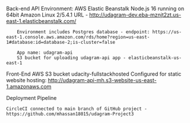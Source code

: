 Back-end API Environment:
	AWS Elastic Beanstalk Node.js 16 running on 64bit Amazon Linux 2/5.4.1
		URL - http://udagram-dev.eba-mznjt2zt.us-east-1.elasticbeanstalk.com/ 
		
		Environment includes Postgres database - endpoint: https://us-east-1.console.aws.amazon.com/rds/home?region=us-east-1#database:id=database-2;is-cluster=false
		
		App name: udagram-api
		S3 bucket for uploading udagram-api app - elasticbeanstalk-us-east-1

Front-End 
	AWS S3 bucket udacity-fullstackhosted
		Configured for static website hosting: http://udagram-api-mh.s3-website-us-east-1.amazonaws.com

Deployment Pipeline

	CircleCI connected to main branch of GitHub project - https://github.com/mhassan18015/udagram-Project3

